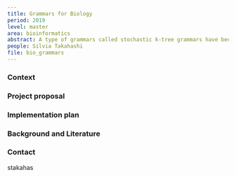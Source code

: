 ```yaml
---
title: Grammars for Biology
period: 2019
level: master
area: bioinformatics
abstract: A type of grammars called stochastic k-tree grammars have been used for  modeling,  analyzing and predicating  biological  structures. The purpose of this project is to find a specific problem that can be solved using this approach and to implement the solution.
people: Silvia Takahashi
file: bio_grammars
---
```


### Context


### Project proposal

### Implementation plan


### Background and Literature


### Contact
stakahas
